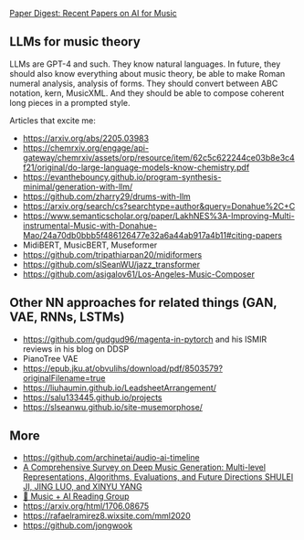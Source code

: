 [Paper Digest: Recent Papers on AI for Music](https://www.paperdigest.org/2020/07/recent-papers-on-ai-for-music/)

LLMs for music theory
---

LLMs are GPT-4 and such. They know natural languages. In future, they should also know everything about music theory, be able to make Roman numeral 
analysis, analysis of forms. They should convert between ABC notation, kern, MusicXML. And they should be able to compose coherent long pieces in a prompted style.

Articles that excite me:
- https://arxiv.org/abs/2205.03983
- https://chemrxiv.org/engage/api-gateway/chemrxiv/assets/orp/resource/item/62c5c622244ce03b8e3c4f21/original/do-large-language-models-know-chemistry.pdf
- https://evanthebouncy.github.io/program-synthesis-minimal/generation-with-llm/
- https://github.com/zharry29/drums-with-llm
- https://arxiv.org/search/cs?searchtype=author&query=Donahue%2C+C
- https://www.semanticscholar.org/paper/LakhNES%3A-Improving-Multi-instrumental-Music-with-Donahue-Mao/24a70db0bbb5f486126477e32a6a44ab917a4b11#citing-papers
- MidiBERT, MusicBERT, Museformer
- https://github.com/tripathiarpan20/midiformers
- https://github.com/slSeanWU/jazz_transformer
- https://github.com/asigalov61/Los-Angeles-Music-Composer

Other NN approaches for related things (GAN, VAE, RNNs, LSTMs)
---

- https://github.com/gudgud96/magenta-in-pytorch and his ISMIR reviews in his blog on DDSP
- PianoTree VAE
- https://epub.jku.at/obvulihs/download/pdf/8503579?originalFilename=true
- https://liuhaumin.github.io/LeadsheetArrangement/
- https://salu133445.github.io/projects
- https://slseanwu.github.io/site-musemorphose/

More
----

- https://github.com/archinetai/audio-ai-timeline
- [A Comprehensive Survey on Deep Music Generation:
Multi-level Representations, Algorithms, Evaluations, and
Future Directions
SHULEI JI, JING LUO, and XINYU YANG](https://arxiv.org/pdf/2011.06801.pdf)
- [🎥 Music + AI Reading Group](https://www.youtube.com/@musicaireadinggroup945/videos)
- https://arxiv.org/html/1706.08675
- https://rafaelramirez8.wixsite.com/mml2020
- https://github.com/jongwook
